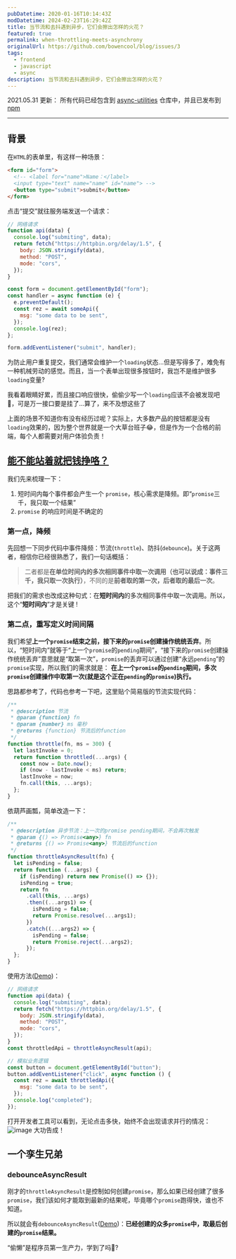 ```yaml
---
pubDatetime: 2020-01-16T10:14:43Z
modDatetime: 2024-02-23T16:29:42Z
title: 当节流和去抖遇到异步，它们会擦出怎样的火花？
featured: true
permalink: when-throttling-meets-asynchrony
originalUrl: https://github.com/bowencool/blog/issues/3
tags:
  - frontend
  - javascript
  - async
description: 当节流和去抖遇到异步，它们会擦出怎样的火花？
---
```


2021.05.31 更新：
所有代码已经包含到 [async-utilities](https://github.com/bowencool/async-utilities) 仓库中，并且已发布到 [npm](https://www.npmjs.com/package/@bowencool/async-utilities)

---

<!--
第一位男子叫异步
身着西装赛徐公
他有个弟弟叫回调
但异步只爱Promise

第二位男子叫节流
是个浪漫少年
喜欢去救助加班的程序媛但更喜欢跳舞

直到有那么一天
他们决定出去闯荡世界
他们踏上了旅程
成为了人们的偶像
偶然有一天
-->

## 背景

在`HTML`的表单里，有这样一种场景：

```html
<form id="form">
  <!-- <label for="name">Name：</label>
  <input type="text" name="name" id="name"> -->
  <button type="submit">submit</button>
</form>
```

点击“提交”就往服务端发送一个请求：

```js
// 网络请求
function api(data) {
  console.log("submiting", data);
  return fetch("https://httpbin.org/delay/1.5", {
    body: JSON.stringify(data),
    method: "POST",
    mode: "cors",
  });
}

const form = document.getElementById("form");
const handler = async function (e) {
  e.preventDefault();
  const rez = await someApi({
    msg: "some data to be sent",
  });
  console.log(rez);
};

form.addEventListener("submit", handler);
```

为防止用户重复提交，我们通常会维护一个`loading`状态...但是写得多了，难免有一种机械劳动的感觉。而且，当一个表单出现很多按钮时，我岂不是维护很多`loading`变量?

我看着眼睛好累，而且接口响应很快，偷偷少写一个`loading`应该不会被发现吧🌚，可是万一接口要是挂了...算了，来不及想这些了

上面的场景不知道你有没有经历过呢？实际上，大多数产品的按钮都是没有`loading`效果的，因为整个世界就是一个大草台班子😂，但是作为一个合格的前端，每个人都需要对用户体验负责！

## [能不能站着就把钱挣咯？](https://baike.baidu.com/item/%E7%AB%99%E7%9D%80%E6%8C%A3%E9%92%B1/1059382)

我们先来梳理一下：

1. 短时间内每个事件都会产生一个 `promise`，核心需求是降频。即“`promise`三千，我只取一个结果”
2. `promise` 的响应时间是不确定的

### 第一点，降频

先回想一下同步代码中事件降频：节流(`throttle`)、防抖(`debounce`)。关于这两者，相信你已经很熟悉了，我们一句话概括：

> 二者都是**在单位时间内的多次相同事件中取一次调用（也可以说成：事件三千，我只取一次执行）**，不同的是**前者取的第一次，后者取的最后一次**。

把我们的需求也改成这种句式：在**短时间内**的多次相同事件中取一次调用。所以，这个“**短时间内**”才是关键 !

### 第二点，重写定义时间间隔

我们希望**上一个`promise`结束之前，接下来的`promise`创建操作统统丢弃**。所以，“短时间内”就等于“上一个`promise`的`pending`期间”，“接下来的`promise`创建操作统统丢弃”意思就是“取第一次”，`promise`的丢弃可以通过创建“永远`pending`”的`promise`实现，所以我们的需求就是：
**在上一个`promise`的`pending`期间，多次`promise`创建操作中取第一次(就是这个正在`pending`的`promise`)执行。**

思路都参考了，代码也参考一下吧，这里贴个简易版的节流实现代码：

```js
/**
 * @description 节流
 * @param {function} fn
 * @param {number} ms 毫秒
 * @returns {function} 节流后的function
 */
function throttle(fn, ms = 300) {
  let lastInvoke = 0;
  return function throttled(...args) {
    const now = Date.now();
    if (now - lastInvoke < ms) return;
    lastInvoke = now;
    fn.call(this, ...args);
  };
}
```

依葫芦画瓢，简单改造一下：

```js
/**
 * @description 异步节流：上一次的promise pending期间，不会再次触发
 * @param {() => Promise<any>} fn
 * @returns {() => Promise<any>} 节流后的function
 */
function throttleAsyncResult(fn) {
  let isPending = false;
  return function (...args) {
    if (isPending) return new Promise(() => {});
    isPending = true;
    return fn
      .call(this, ...args)
      .then((...args1) => {
        isPending = false;
        return Promise.resolve(...args1);
      })
      .catch((...args2) => {
        isPending = false;
        return Promise.reject(...args2);
      });
  };
}
```

使用方法([Demo](https://bowencool.github.io/async-utilities/functions/throttleAsyncResult/readme.html))：

```js
// 网络请求
function api(data) {
  console.log("submiting", data);
  return fetch("https://httpbin.org/delay/1.5", {
    body: JSON.stringify(data),
    method: "POST",
    mode: "cors",
  });
}
const throttledApi = throttleAsyncResult(api);

// 模拟业务逻辑
const button = document.getElementById("button");
button.addEventListener("click", async function () {
  const rez = await throttledApi({
    msg: "some data to be sent",
  });
  console.log("completed");
});
```

打开开发者工具可以看到，无论点击多快，始终不会出现请求并行的情况：
![image](https://user-images.githubusercontent.com/20217146/73516882-d45bde00-4434-11ea-9cd4-0131730af133.png)
大功告成！

## 一个孪生兄弟

### debounceAsyncResult

刚才的`throttleAsyncResult`是控制如何创建`promise`，那么如果已经创建了很多`promise`，我们该如何才能取到最新的结果呢，毕竟哪个`promise`跑得快，谁也不知道。

所以就会有`debounceAsyncResult`([Demo](https://bowencool.github.io/async-utilities/functions/debounceAsyncResult/readme.html))：**已经创建的众多`promise`中，取最后创建的`promise`结果。**

“偷懒”是程序员第一生产力，学到了吗🤔?

